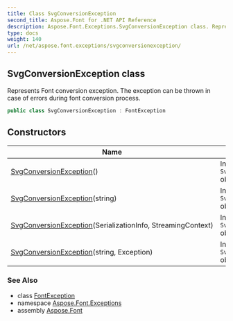 ```yaml
---
title: Class SvgConversionException
second_title: Aspose.Font for .NET API Reference
description: Aspose.Font.Exceptions.SvgConversionException class. Represents Font conversion exception. The exception can be thrown in case of errors during font conversion process
type: docs
weight: 140
url: /net/aspose.font.exceptions/svgconversionexception/
---
```

## SvgConversionException class

Represents Font conversion exception. The exception can be thrown in case of errors during font conversion process.

```csharp
public class SvgConversionException : FontException
```

## Constructors

| Name | Description |
| --- | --- |
| [SvgConversionException](svgconversionexception/#constructor)() | Initializes new `SvgConversionException` object. |
| [SvgConversionException](svgconversionexception/#constructor_2)(string) | Initializes new `SvgConversionException` object. |
| [SvgConversionException](svgconversionexception/#constructor_1)(SerializationInfo, StreamingContext) | Initializes new `SvgConversionException` object. |
| [SvgConversionException](svgconversionexception/#constructor_3)(string, Exception) | Initializes new `SvgConversionException` object. |

### See Also

* class [FontException](../fontexception/)
* namespace [Aspose.Font.Exceptions](../../aspose.font.exceptions/)
* assembly [Aspose.Font](../../)


